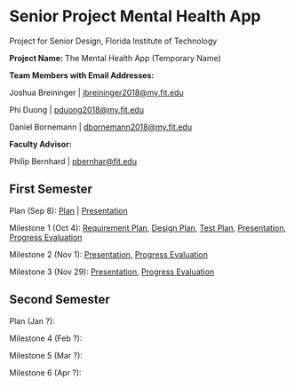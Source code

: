 # Senior Project Mental Health App
Project for Senior Design, Florida Institute of Technology

**Project Name:** The Mental Health App (Temporary Name)

**Team Members with Email Addresses:**

Joshua Breininger | jbreininger2018@my.fit.edu

Phi Duong | pduong2018@my.fit.edu

Daniel Bornemann | dbornemann2018@my.fit.edu


**Faculty Advisor:**

Philip Bernhard | pbernhar@fit.edu


## First Semester
Plan (Sep 8): [Plan](ProjectPlan.pdf) | [Presentation](ProjectPlanPresentation.pdf)

Milestone 1 (Oct 4): [Requirement Plan](SoftwareRequirementsSpecification.pdf), [Design Plan](SoftwareDesignDocument.pdf), [Test Plan](SoftwareTestPlan.pdf), [Presentation](MentalHealthAppMilestone1.pdf), [Progress Evaluation](Milestone1ProgressEvaluation.pdf)

Milestone 2 (Nov 1): [Presentation](https://docs.google.com/presentation/d/1onWvTHn2vfvFonMhzIDI8giGRQNys9oPjzGzgN_QlJA/edit?usp=sharing), [Progress Evaluation](Milestone2ProgressEvaluation.pdf)

Milestone 3 (Nov 29): [Presentation](Milestone3Presentation), [Progress Evaluation](Milestone3ProgressEvaluation)


## Second Semester
Plan (Jan ?):

Milestone 4 (Feb ?):

Milestone 5 (Mar ?):

Milestone 6 (Apr ?):



